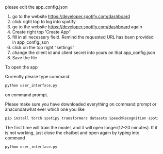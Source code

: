 please edit the app_config.json

1. go to the website https://developer.spotify.com/dashboard
2. click right top to log into spotify
3. go to the website https://developer.spotify.com/dashboard again
4. Create right top 'Create App"
5. fill in all necessary field. Remind the requested URL has been provided in app_config.json
6. click on the top right "settings"
7. change the client id and client secret into yours on that app_config.json
8. Save the file


To open the app

Currently please type command 
```sh
python user_interface.py
``` 
on command prompt. 

Please make sure you have downloaded everything on command prompt or anaconda(what ever which one you like
```sh
pip install torch spotipy transformers datasets SpeechRecognition spotipy tk pyaudio scikit-learn accelerate
``` 

The first time will train the model, and it will open longer(12-20 minutes). If it is not working, just close the chatbot and open again by typing into command 
```sh
python user_interface.py
``` 

